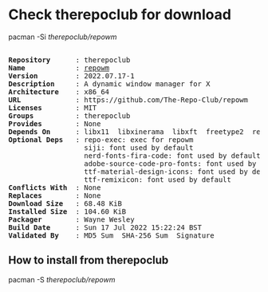# Check therepoclub for download

pacman -Si *therepoclub/repowm*

<div class="highlight"><pre class="highlight"><text>
<b>Repository</b>      : therepoclub
<b>Name</b>            : <a href="../../x86_64/repowm-2022.07.17-1-x86_64.pkg.tar.zst">repowm</a>
<b>Version</b>         : 2022.07.17-1
<b>Description</b>     : A dynamic window manager for X
<b>Architecture</b>    : x86_64
<b>URL</b>             : https://github.com/The-Repo-Club/repowm
<b>Licenses</b>        : MIT
<b>Groups</b>          : therepoclub
<b>Provides</b>        : None
<b>Depends On</b>      : libx11  libxinerama  libxft  freetype2  repomenu
<b>Optional Deps</b>   : repo-exec: exec for repowm
                  siji: font used by default
                  nerd-fonts-fira-code: font used by default
                  adobe-source-code-pro-fonts: font used by default
                  ttf-material-design-icons: font used by default
                  ttf-remixicon: font used by default
<b>Conflicts With</b>  : None
<b>Replaces</b>        : None
<b>Download Size</b>   : 68.48 KiB
<b>Installed Size</b>  : 104.60 KiB
<b>Packager</b>        : Wayne Wesley <wayne6324@gmail.com>
<b>Build Date</b>      : Sun 17 Jul 2022 15:22:24 BST
<b>Validated By</b>    : MD5 Sum  SHA-256 Sum  Signature
</text></pre></div>

## How to install from therepoclub

pacman -S *therepoclub/repowm*

